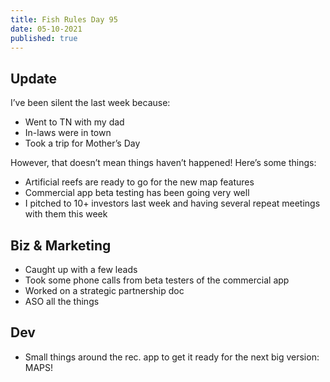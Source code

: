```yaml
---
title: Fish Rules Day 95
date: 05-10-2021
published: true
---
```


## Update

I’ve been silent the last week because:
- Went to TN with my dad
- In-laws were in town
- Took a trip for Mother’s Day

However, that doesn’t mean things haven’t happened!  Here’s some things:
- Artificial reefs are ready to go for the new map features
- Commercial app beta testing has been going very well
- I pitched to 10+ investors last week and having several repeat meetings with them this week

## Biz & Marketing

- Caught up with a few leads
- Took some phone calls from beta testers of the commercial app
- Worked on a strategic partnership doc
- ASO all the things

## Dev

- Small things around the rec. app to get it ready for the next big version: MAPS! 